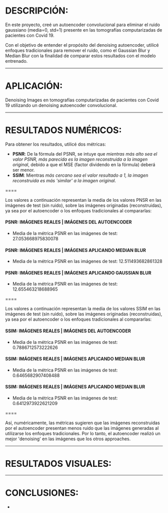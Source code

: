 # DESCRIPCIÓN:
En este proyecto, creé un autoencoder convolucional para eliminar el ruido gaussiano (media=0, std=1) presente en las tomografías computarizadas de pacientes con Covid 19.

Con el objetivo de entender el propósito del denoising autoencoder, utilicé enfoques tradicionales para remover el ruido, como el Gaussian Blur y Median Blur con la finalidad de comparar estos resultados con el modelo entrenado.

----

# APLICACIÓN:
Denoising Images en tomografías computarizadas de pacientes con Covid 19 utilizando un denoising autoencoder convolucional.

----

# RESULTADOS NUMÉRICOS:
Para obtener los resultados, utilicé dos métricas:
* **PSNR**: De la fórmula del PSNR, se intuye que *mientras más alto sea el valor PSNR, más parecida es la imagen reconstruida a la imagen original*, debido a que el MSE (factor dividendo en la fórmula) deberá ser menor.
* **SSIM**: Mientras *más cercano sea el valor resultado a 1, la imagen reconstruida es más 'similar' a la imagen original*.

====

Los valores a continuación representan la media de los valores PNSR en las imágenes de test (sin ruido), sobre las imágenes originadas (reconstruidas), ya sea por el autoencoder o los enfoques tradicionales al compararlas:

#### PSNR: IMÁGENES REALES | IMÁGENES DEL AUTOENCODER
* Media de la métrica PSNR en las imágenes de test: 27.053668975830078

#### PSNR: IMÁGENES REALES | IMÁGENES APLICANDO MEDIAN BLUR
* Media de la métrica PSNR en las imágenes de test: 12.511493682861328

#### PSNR: IMÁGENES REALES | IMÁGENES APLICANDO GAUSSIAN BLUR
* Media de la métrica PSNR en las imágenes de test: 12.655463218688965

====

Los valores a continuación representan la media de los valores SSIM en las imágenes de test (sin ruido), sobre las imágenes originadas (reconstruidas), ya sea por el autoencoder o los enfoques tradicionales al compararlas:

#### SSIM: IMÁGENES REALES | IMÁGENES DEL AUTOENCODER
* Media de la métrica PSNR en las imágenes de test: 0.7886712573222626

#### SSIM: IMÁGENES REALES | IMÁGENES APLICANDO MEDIAN BLUR
* Media de la métrica PSNR en las imágenes de test: 0.6465682907408488

#### SSIM: IMÁGENES REALES | IMÁGENES APLICANDO MEDIAN BLUR
* Media de la métrica PSNR en las imágenes de test: 0.6412973922621209

====

Así, numéricamente, las métricas sugieren que las imágenes reconstruidas por el autoencoder presentan menos ruido que las imágenes generadas al utilizarse los enfoques tradicionales. Por lo tanto, el autoencoder realizó un mejor 'denoising' en las imágenes que los otros approaches.

----

# RESULTADOS VISUALES:

----

# CONCLUSIONES:
-  

